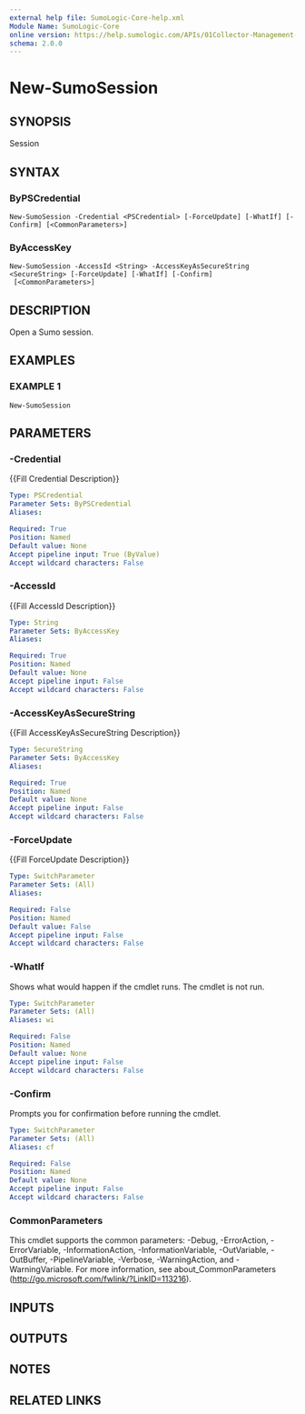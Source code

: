 ```yaml
---
external help file: SumoLogic-Core-help.xml
Module Name: SumoLogic-Core
online version: https://help.sumologic.com/APIs/01Collector-Management-API/
schema: 2.0.0
---
```


# New-SumoSession

## SYNOPSIS
Session

## SYNTAX

### ByPSCredential
```
New-SumoSession -Credential <PSCredential> [-ForceUpdate] [-WhatIf] [-Confirm] [<CommonParameters>]
```

### ByAccessKey
```
New-SumoSession -AccessId <String> -AccessKeyAsSecureString <SecureString> [-ForceUpdate] [-WhatIf] [-Confirm]
 [<CommonParameters>]
```

## DESCRIPTION
Open a Sumo session.

## EXAMPLES

### EXAMPLE 1
```
New-SumoSession
```

## PARAMETERS

### -Credential
{{Fill Credential Description}}

```yaml
Type: PSCredential
Parameter Sets: ByPSCredential
Aliases:

Required: True
Position: Named
Default value: None
Accept pipeline input: True (ByValue)
Accept wildcard characters: False
```

### -AccessId
{{Fill AccessId Description}}

```yaml
Type: String
Parameter Sets: ByAccessKey
Aliases:

Required: True
Position: Named
Default value: None
Accept pipeline input: False
Accept wildcard characters: False
```

### -AccessKeyAsSecureString
{{Fill AccessKeyAsSecureString Description}}

```yaml
Type: SecureString
Parameter Sets: ByAccessKey
Aliases:

Required: True
Position: Named
Default value: None
Accept pipeline input: False
Accept wildcard characters: False
```

### -ForceUpdate
{{Fill ForceUpdate Description}}

```yaml
Type: SwitchParameter
Parameter Sets: (All)
Aliases:

Required: False
Position: Named
Default value: False
Accept pipeline input: False
Accept wildcard characters: False
```

### -WhatIf
Shows what would happen if the cmdlet runs.
The cmdlet is not run.

```yaml
Type: SwitchParameter
Parameter Sets: (All)
Aliases: wi

Required: False
Position: Named
Default value: None
Accept pipeline input: False
Accept wildcard characters: False
```

### -Confirm
Prompts you for confirmation before running the cmdlet.

```yaml
Type: SwitchParameter
Parameter Sets: (All)
Aliases: cf

Required: False
Position: Named
Default value: None
Accept pipeline input: False
Accept wildcard characters: False
```

### CommonParameters
This cmdlet supports the common parameters: -Debug, -ErrorAction, -ErrorVariable, -InformationAction, -InformationVariable, -OutVariable, -OutBuffer, -PipelineVariable, -Verbose, -WarningAction, and -WarningVariable.
For more information, see about_CommonParameters (http://go.microsoft.com/fwlink/?LinkID=113216).

## INPUTS

## OUTPUTS

## NOTES

## RELATED LINKS
